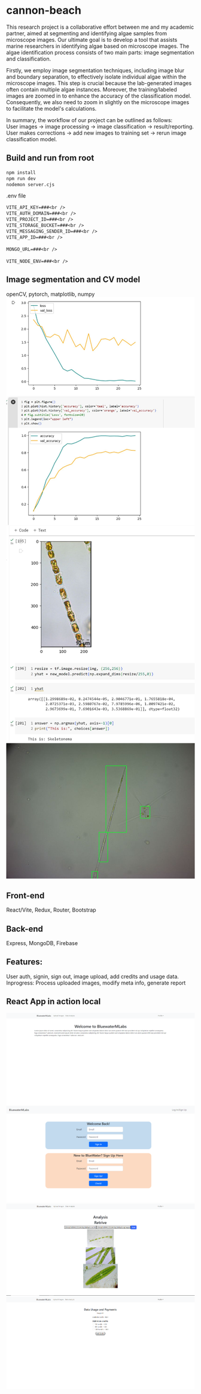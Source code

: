 # cannon-beach
This research project is a collaborative effort between me and my academic partner, aimed at segmenting and identifying algae samples from microscope images. Our ultimate goal is to develop a tool that assists marine researchers in identifying algae based on microscope images. The algae identification process consists of two main parts: image segmentation and classification.

Firstly, we employ image segmentation techniques, including image blur and boundary separation, to effectively isolate individual algae within the microscope images. This step is crucial because the lab-generated images often contain multiple algae instances. Moreover, the training/labeled images are zoomed in to enhance the accuracy of the classification model. Consequently, we also need to zoom in slightly on the microscope images to facilitate the model's calculations.



In summary, the workflow of our project can be outlined as follows:<br />
User images -> image processing -> image classification -> result/reporting. <br />
User makes corrections -> add new images to training set -> rerun image classification model. 

## Build and run from root
```
npm install
npm run dev
nodemon server.cjs
```

.env file <br />
```
VITE_API_KEY=###<br />
VITE_AUTH_DOMAIN=###<br />
VITE_PROJECT_ID=###<br />
VITE_STORAGE_BUCKET=###<br />
VITE_MESSAGING_SENDER_ID=###<br />
VITE_APP_ID=###<br />

MONGO_URL=###<br />

VITE_NODE_ENV=###<br />
```


## Image segmentation and CV model
openCV, pytorch, matplotlib, numpy
![Alage1](webappImage/1688538380784.jpg)
![Alage1](webappImage/1688538381758.jpg)
![Alage1](webappImage/1688627875946.jpg)


## Front-end
React/Vite, Redux, Router, Bootstrap

## Back-end
Express, MongoDB, Firebase

## Features:
User auth, signin, sign out, image upload, add credits and usage data.<br />
Inprogress: Process uploaded images, modify meta info, generate report

## React App in action local
![Home](webappImage/home.PNG)
![Home](webappImage/login.PNG)
![Home](webappImage/retrive.PNG)
![Home](webappImage/usage_payments.PNG)
